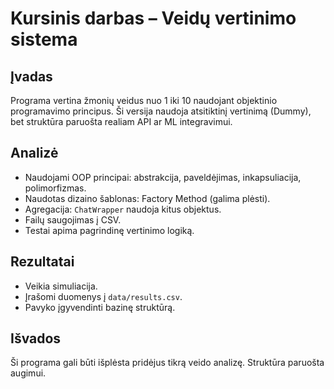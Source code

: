 # Kursinis darbas – Veidų vertinimo sistema

## Įvadas

Programa vertina žmonių veidus nuo 1 iki 10 naudojant objektinio programavimo principus. Ši versija naudoja atsitiktinį vertinimą (Dummy), bet struktūra paruošta realiam API ar ML integravimui.

## Analizė

- Naudojami OOP principai: abstrakcija, paveldėjimas, inkapsuliacija, polimorfizmas.
- Naudotas dizaino šablonas: Factory Method (galima plėsti).
- Agregacija: `ChatWrapper` naudoja kitus objektus.
- Failų saugojimas į CSV.
- Testai apima pagrindinę vertinimo logiką.

## Rezultatai

- Veikia simuliacija.
- Įrašomi duomenys į `data/results.csv`.
- Pavyko įgyvendinti bazinę struktūrą.

## Išvados

Ši programa gali būti išplėsta pridėjus tikrą veido analizę. Struktūra paruošta augimui.
